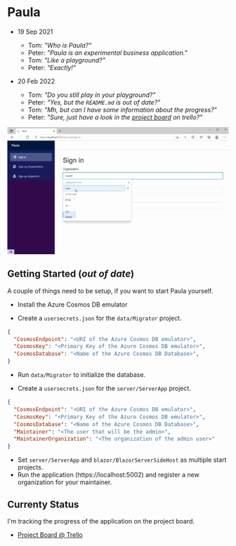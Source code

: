 # Paula

* 19 Sep 2021
  * Tom: _"Who is Paula?"_
  * Peter: _"Paula is an experimental business application."_
  * Tom: _"Like a playground?"_
  * Peter: _"Exactly!"_

* 20 Feb 2022
  * Tom: _"Do you still play ín your playground?"_
  * Peter: _"Yes, but the `README.md` is out of date?"_
  * Tom: _"Mh, but can I have some information about the progress?"_
  * Peter: _"Sure, just have a look in the [project board](https://trello.com/b/xUlXP4Rm/paula) on trello?"_

![Introduction](/docs/bucket/42e8bf7e-3b56-475b-a9d6-d6773c822326.gif)

## Getting Started (_out of date_)

A couple of things need to be setup, if you want to start Paula yourself.

* Install the Azure Cosmos DB emulator

* Create a `usersecrets.json` for the `data/Migrator` project.

```json
{
  "CosmosEndpoint": "<URI of the Azure Cosmos DB emulator>",
  "CosmosKey": "<Primary Key of the Azure Cosmos DB emulator>",
  "CosmosDatabase": "<Name of the Azure Cosmos DB Database>",
}
```

* Run `data/Migrator` to initialize the database.

* Create a `usersecrets.json` for the `server/ServerApp` project.

```json
{
  "CosmosEndpoint": "<URI of the Azure Cosmos DB emulator>",
  "CosmosKey": "<Primary Key of the Azure Cosmos DB emulator>",
  "CosmosDatabase": "<Name of the Azure Cosmos DB Database>",
  "Maintainer": "<The user that will be the admin>",
  "MaintainerOrganization": "<The organization of the admin user>"
}
```
* Set `server/ServerApp` and `blazor/BlazorServerSideHost` as multiple start projects.
* Run the application (https://localhost:5002) and register a new organization for your maintainer.

## Currenty Status

I'm tracking the progress of the application on the project board.

* [Project Board @ Trello](https://trello.com/b/xUlXP4Rm/paula)
